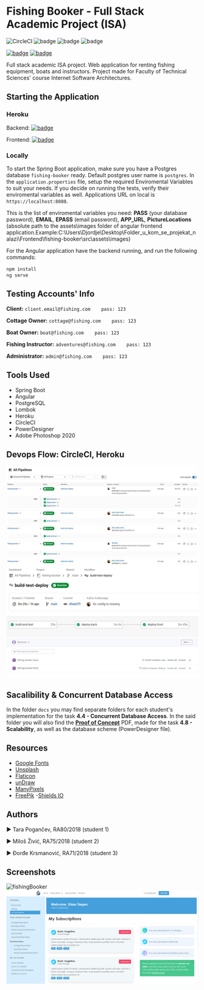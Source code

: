 # Fishing Booker - Full Stack Academic Project (ISA)
![CircleCI](https://img.shields.io/circleci/build/gh/tara-pogancev/fishing-booker/main?token=df4a6396a90564e03e355f9f5453df929d51c159) 
![badge](https://img.shields.io/badge/Angular-v12-blue)
![badge](https://img.shields.io/badge/Spring%20Boot-v2.5.6-blue)
![badge](https://img.shields.io/badge/jdk-v11-blue)

[![badge](https://img.shields.io/badge/Heroku-backend-9676B9)](https://fishing-booker-back.herokuapp.com/)
[![badge](https://img.shields.io/badge/Heroku-frontend-9676B9)](https://fishing-booker-front.herokuapp.com/)


Full stack academic ISA project. Web application for renting fishing equipment, boats and instructors.
Project made for Faculty of Technical Sciences' course Internet Software Architectures.

## Starting the Application

### Heroku

Backend: [![badge](https://img.shields.io/badge/Heroku-backend-9676B9)](https://fishing-booker-back.herokuapp.com/)

Frontend: [![badge](https://img.shields.io/badge/Heroku-frontend-9676B9)](https://fishing-booker-front.herokuapp.com/)

### Locally

To start the Spring Boot application, make sure you have a Postgres database `fishing-booker` ready. Default postgres user name is `postgres`. In the `application.properties` file, setup the required Enviromental Variables to suit your needs. If you decide on running the tests, verify their enviromental variables as well. Applications URL on local is `https://localhost:8080`. 

This is the list of enviromental variables you need: **PASS** (your database password), **EMAIL**, **EPASS** (email password), **APP_URL**,
 **PictureLocations** (absolute path to the assets\images folder of angular frontend application.Example:C:\Users\Djordje\Desktop\Folder_u_kom_se_projekat_nalazi\Frontend\fishing-booker\src\assets\images)

For the Angular application have the backend running, and run the following commands:
```
npm install 
ng serve
```

## Testing Accounts' Info

**Client:**
`client.email@fishing.com    pass: 123`

**Cottage Owner:**
`cottage@fishing.com    pass: 123`

**Boat Owner:**
`boat@fishing.com    pass: 123`

**Fishing Instructor:**
`adventures@fishing.com    pass: 123`

**Administrator:**
`admin@fishing.com    pass: 123`

## Tools Used

- Spring Boot
- Angular
- PostgreSQL
- Lombok
- Heroku
- CircleCI
- PowerDesigner
- Adobe Photoshop 2020


## Devops Flow: CircleCI, Heroku

![fishingBooker](img/circleci1.jpg)
![fishingBooker](img/circleci2.jpg)
![fishingBooker](img/heroku.jpg)

## Sacalibility & Concurrent Database Access

 In the folder `docs` you may find separate folders for each student's implementation for the task **4.4 - Concurrent Database Access**.
 In the said folder you will also find the [**Proof of Concept**](https://github.com/tara-pogancev/fishing-booker/blob/main/docs/Proof%20of%20Concept.pdf) PDF, made for the task **4.8 - Scalability**, as well as the database scheme (PowerDesigner file).

## Resources

- [Google Fonts](https://fonts.google.com/)
- [Unsplash](https://unsplash.com/)
- [Flaticon](https://www.flaticon.com/)
- [unDraw](https://undraw.co/illustrations)
- [ManyPixels](https://www.manypixels.co/gallery)
- [FreePik](https://www.freepik.com/vectors/illustrations)
-[Shields IO](https://shields.io/)

## Authors

► Tara Pogančev, RA80/2018 (student 1)

► Miloš Živić, RA75/2018 (student 2)

► Đorđe Krsmanović, RA71/2018 (student 3)

## Screenshots

![fishingBooker](img/screenshot1.jpg)
![fishingBooker](img/screenshot2.jpg)

